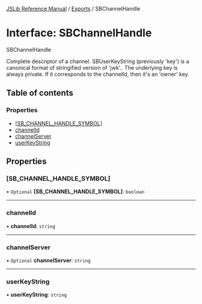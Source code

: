 [JSLib Reference Manual](../README.md) / [Exports](../modules.md) / SBChannelHandle

# Interface: SBChannelHandle

SBChannelHandle

Complete descriptor of a channel. SBUserKeyString (previously 'key')
is a canonical format of stringified version of 'jwk'..
The underlying key is always private. If it corresponds to the channelId,
then it's an 'owner' key.

## Table of contents

### Properties

- [[SB\_CHANNEL\_HANDLE\_SYMBOL]](SBChannelHandle.md#[sb_channel_handle_symbol])
- [channelId](SBChannelHandle.md#channelid)
- [channelServer](SBChannelHandle.md#channelserver)
- [userKeyString](SBChannelHandle.md#userkeystring)

## Properties

### [SB\_CHANNEL\_HANDLE\_SYMBOL]

• `Optional` **[SB\_CHANNEL\_HANDLE\_SYMBOL]**: `boolean`

___

### channelId

• **channelId**: `string`

___

### channelServer

• `Optional` **channelServer**: `string`

___

### userKeyString

• **userKeyString**: `string`
